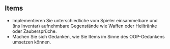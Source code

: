 ## Items

-   Implementieren Sie unterschiedliche vom Spieler einsammelbare und
    (ins Inventar) aufnehmbare Gegenstände wie Waffen oder Heiltränke
    oder Zaubersprüche.
-   Machen Sie sich Gedanken, wie Sie Items im Sinne des OOP-Gedankens
    umsetzen können.
